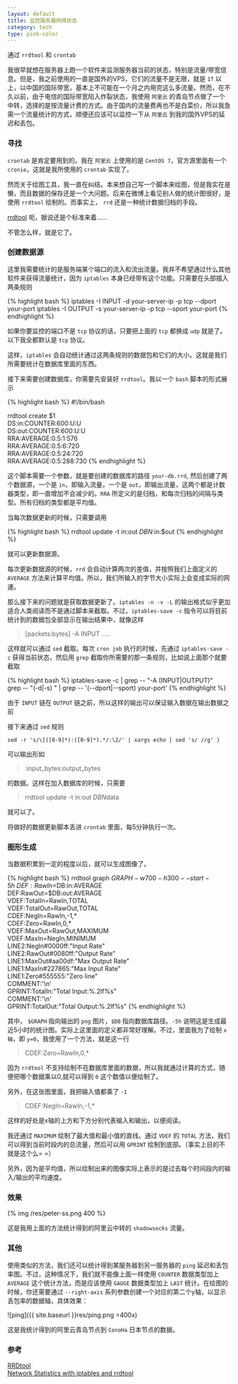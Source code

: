 ```yaml
---
layout: default
title: 监控服务器网络状态
category: tech
type: pink-color
---
```

通过 `rrdtool` 和 `crontab`

我很早就想在服务器上跑一个软件来监测服务器当前的状态，特别是流量/带宽信息。但是，我之前使用的一直是国外的VPS，它们的流量不是无限，就是 `1T` 以上，以中国的国际带宽，基本上不可能在一个月之内用完这么多流量。然而，在不久以前，由于电信的国际带宽陷入炸裂状态，我使用 `阿里云` 的青岛节点做了一个中转，选择的是按流量计费的方式。由于国内的流量费再也不是白菜价，所以我急需一个流量统计的方式，顺便还应该可以监控一下从 `阿里云` 到我的国外VPS的延迟和丢包。

### 寻找

`crontab` 是肯定要用到的。我在 `阿里云` 上使用的是 `CentOS 7`，官方源里面有一个 `cronie`，这就是我所使用的 `crontab` 实现了。

然而关于绘图工具，我一直在纠结。本来想自己写一个脚本来绘图，但是我实在是懒，而且数据的保存还是一个大问题。后来在微博上看见别人做的统计图很好，是使用 `rrdtool` 绘制的。而事实上， `rrd` 还是一种统计数据归档的手段。

[rrdtool](http://oss.oetiker.ch/rrdtool/) 呃，据说还是个标准来着……

不管怎么样，就是它了。

### 创建数据源

这里我需要统计的是服务端某个端口的流入和流出流量。我并不希望通过什么其他软件来获得流量统计，因为 `iptables` 本身已经带有这个功能。只需要在头部插入两条规则

{% highlight bash %}
iptables -I INPUT -d your-server-ip -p tcp --dport your-port
iptables -I OUTPUT -s your-server-ip -p tcp --sport your-port
{% endhighlight %}

如果你要监控的端口不是 `tcp` 协议的话，只要把上面的 `tcp` 都换成 `udp` 就是了。以下我全都默认是 `tcp` 协议。

这样，`iptables` 会自动统计通过这两条规则的数据包和它们的大小。这就是我们所需要统计在数据库里面的东西。

接下来需要创建数据库，你需要先安装好 `rrdtool`。我以一个 `bash` 脚本的形式展示

{% highlight bash %}
#!/bin/bash

rrdtool create $1 \
		DS:in:COUNTER:600:U:U \
		DS:out:COUNTER:600:U:U \
		RRA:AVERAGE:0.5:1:576   \
		RRA:AVERAGE:0.5:6:720   \
		RRA:AVERAGE:0.5:24:720  \
		RRA:AVERAGE:0.5:288:730
{% endhighlight %}

这个脚本需要一个参数，就是要创建的数据库的路径 `your-db.rrd`, 然后创建了两个数据源，一个是 `in`，即输入流量，一个是 `out`，即输出流量，这两个都是计数器类型，即一直增加不会减少的。`RRA` 所定义的是归档，和每次归档的间隔与类型。所有归档的类型都是平均值。

当每次数据更新的时候，只需要调用

{% highlight bash %}
rrdtool update -t in:out $DB N:$in:$out
{% endhighlight %}

就可以更新数据源。

每次更新数据源的时候，`rrd` 会自动计算两次的差值，并按照我们上面定义的 `AVERAGE` 方法来计算平均值。所以，我们所输入的字节大小实际上会变成实际的网速。

那么接下来的问题就是获取数据更新了。`iptables -n -v -L` 的输出格式似乎更加适合人类阅读而不是通过脚本来截取。不过，`iptables-save -c` 指令可以将目前统计到的数据包全部显示在输出结果中，就像这样

> [packets:bytes] -A INPUT .....

这样就可以通过 `sed` 截取。每次 `cron job` 执行的时候，先通过 `iptables-save -c` 获得当前状态，然后用 `grep` 截取你所需要的那一条规则，比如说上面那个就要截取

{% highlight bash %}
iptables-save -c | grep -- "-A \(INPUT\|OUTPUT\)" \
	grep -- "\(-d\|-s\) " | grep -- '\(--dport\|--sport\) your-port'
{% endhighlight %}

由于 `INPUT` 链在 `OUTPUT` 链之前，所以这样的输出可以保证输入数据在输出数据之前

接下来通过 `sed` 规则

```
sed -r 's/\[([0-9]*):([0-9]*).*/:\2/' | xargs echo | sed 's/ //g' )
```

可以输出形如

> :input_bytes:output_bytes

的数据。这样在加入数据库的时候，只需要

> rrdtool update -t in:out $DB N$data

就可以了。

将做好的数据更新脚本丢进 `crontab` 里面，每5分钟执行一次。

### 图形生成

当数据积累到一定的程度以后，就可以生成图像了。

{% highlight bash %}
rrdtool graph $GRAPH -w 700 -h 300 --start -5h \
        DEF:RawIn=$DB:in:AVERAGE \
        DEF:RawOut=$DB:out:AVERAGE \
        VDEF:TotalIn=RawIn,TOTAL \
        VDEF:TotalOut=RawOut,TOTAL \
        CDEF:NegIn=RawIn,-1,* \
        CDEF:Zero=RawIn,0,* \
        VDEF:MaxOut=RawOut,MAXIMUM \
        VDEF:MaxIn=NegIn,MINIMUM \
        LINE2:NegIn#0000ff:"Input Rate" \
        LINE2:RawOut#0080ff:"Output Rate" \
        LINE1:MaxOut#aa00df:"Max Output Rate" \
        LINE1:MaxIn#227865:"Max Input Rate" \
        LINE1:Zero#555555:"Zero line" \
        COMMENT:'\n' \
        GPRINT:TotalIn:"Total Input\:%.2lf%s" \
        COMMENT:'\n' \
        GPRINT:TotalOut:"Total Output\:%.2lf%s"
{% endhighlight %}

其中， `$GRAPH` 指向输出的 `png` 图片，`$DB` 指向数据库路径。`-5h` 说明这是生成最近5小时的统计图。实际上这里面的定义都非常好理解。不过，里面我为了绘制 `x轴`，即 `y=0`，我使用了一个方法，就是这一行

> CDEF:Zero=RawIn,0,*

因为 `rrdtool` 不支持绘制不在数据库里面的数据，所以我就通过计算的方式，随便把哪个数据乘以0,就可以得到 `0` 这个数值以便绘制了。

另外，在这张图里面，我把输入值都乘了 `-1`

> CDEF:NegIn=RawIn,-1,*

这样的好处是x轴的上方和下方分别代表输入和输出，以便阅读。

我还通过 `MAXIMUM` 绘制了最大值和最小值的直线。通过 `VDEF` 的 `TOTAL` 方法，我们可以得到当前时段内的总流量，然后可以用 `GPRINT` 绘制到底部。（事实上目的不就是这个么= =）

另外，因为是平均值，所以绘制出来的图像实际上表示的是过去每个时间段内的输入/输出的平均速度。

### 效果

{% img /res/peter-ss.png 400 %}

这是我用上面的方法统计得到的阿里云中转的 `shadowsocks` 流量。

### 其他

使用类似的方法，我们还可以统计得到某服务器到另一服务器的 `ping` 延迟和丢包率图。不过，这种情况下，我们就不能像上面一样使用 `COUNTER` 数据类型加上 `AVERAGE` 这个统计方法，而是应该使用 `GAUGE` 数据类型加上 `LAST` 统计。在绘图的时候，你还需要通过 `--right-axis` 系列参数创建一个对应的第二个y轴，以显示丢包率的数据轴，具体效果：

![ping]({{ site.baseurl }}res/ping.png =400x)

这是我统计得到的阿里云青岛节点到 `ConoHa` 日本节点的数据。

### 参考

[RRDtool](http://oss.oetiker.ch/rrdtool/)  
[Network Statistics with iptables and rrdtool](http://fabiobaltieri.com/2012/01/14/network-statistics-with-iptables-and-rrdtool/)
